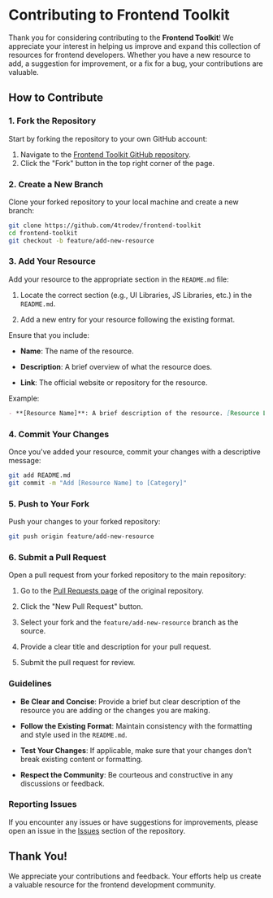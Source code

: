 # Contributing to Frontend Toolkit

Thank you for considering contributing to the **Frontend Toolkit**! We appreciate your interest in helping us improve and expand this collection of resources for frontend developers. Whether you have a new resource to add, a suggestion for improvement, or a fix for a bug, your contributions are valuable.

## How to Contribute

### 1. Fork the Repository

Start by forking the repository to your own GitHub account:

1. Navigate to the [Frontend Toolkit GitHub repository](https://github.com/4trodev/frontend-toolkit).
2. Click the "Fork" button in the top right corner of the page.

### 2. Create a New Branch

Clone your forked repository to your local machine and create a new branch:

```bash
git clone https://github.com/4trodev/frontend-toolkit
cd frontend-toolkit
git checkout -b feature/add-new-resource
```

### 3. Add Your Resource

Add your resource to the appropriate section in the `README.md` file:

1. Locate the correct section (e.g., UI Libraries, JS Libraries, etc.) in the `README.md`.

2. Add a new entry for your resource following the existing format.

Ensure that you include:
- **Name**: The name of the resource.

- **Description**: A brief overview of what the resource does.

- **Link**: The official website or repository for the resource.

Example:
```markdown
- **[Resource Name]**: A brief description of the resource. [Resource Link](https://example.com/)
```

### 4. Commit Your Changes

Once you've added your resource, commit your changes with a descriptive message:

```bash
git add README.md
git commit -m "Add [Resource Name] to [Category]"
```

### 5. Push to Your Fork

Push your changes to your forked repository:

```bash
git push origin feature/add-new-resource
```

### 6. Submit a Pull Request

Open a pull request from your forked repository to the main repository:

1. Go to the [Pull Requests page](https://github.com/4trodev/frontend-toolkit/pulls) of the original repository.

2. Click the "New Pull Request" button.

3. Select your fork and the `feature/add-new-resource` branch as the source.

4. Provide a clear title and description for your pull request.

5. Submit the pull request for review.

### Guidelines

- **Be Clear and Concise**: Provide a brief but clear description of the resource you are adding or the changes you are making.

- **Follow the Existing Format**: Maintain consistency with the formatting and style used in the `README.md`.

- **Test Your Changes**: If applicable, make sure that your changes don’t break existing content or formatting.

- **Respect the Community**: Be courteous and constructive in any discussions or feedback.

### Reporting Issues

If you encounter any issues or have suggestions for improvements, please open an issue in the [Issues](https://github.com/4trodev/frontend-toolkit/issues) section of the repository.

## Thank You!

We appreciate your contributions and feedback. Your efforts help us create a valuable resource for the frontend development community.
